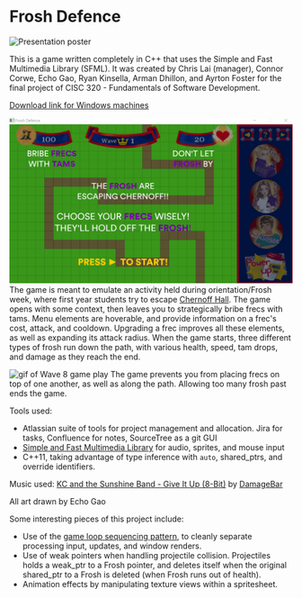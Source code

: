 # Frosh Defence 
<img src="/presentation/frosh_defence_poster.png" title="Presentation poster" height="500">

This is a game written completely in C++ that uses the Simple and Fast Multimedia Library (SFML). It was created by Chris Lai (manager), Connor Corwe, Echo Gao, Ryan Kinsella, Arman Dhillon, and Ayrton Foster for the final project of CISC 320 - Fundamentals of Software Development. 

[Download link for Windows machines](https://github.com/errantLai/frosh_defence/releases/download/1.0/Frosh.Defence.zip)

![gif of Wave 1 game play](presentation/wave_1.gif)
The game is meant to emulate an activity held during orientation/Frosh week, where first year students try to escape [Chernoff Hall](https://www.queensu.ca/encyclopedia/c/chernoff-hall). The game opens with some context, then leaves you to strategically bribe frecs with tams. Menu elements are hoverable, and provide information on a frec's cost, attack, and cooldown. Upgrading a frec improves all these elements, as well as expanding its attack radius. When the game starts, three different types of frosh run down the path, with various health, speed, tam drops, and damage as they reach the end. 

![gif of Wave 8 game play](presentation/wave_8.gif)
The game prevents you from placing frecs on top of one another, as well as along the path. Allowing too many frosh past ends the game. 

Tools used: 
- Atlassian suite of tools for project management and allocation. Jira for tasks, Confluence for notes, SourceTree as a git GUI
- [Simple and Fast Multimedia Library](https://www.sfml-dev.org/) for audio, sprites, and mouse input
- C++11, taking advantage of type inference with `auto`, shared_ptrs, and override identifiers. 

Music used: [KC and the Sunshine Band - Give It Up (8-Bit)](https://www.youtube.com/watch?v=Qk1x04GVnFc) by [DamageBar](https://www.youtube.com/channel/UCK3kXwR-ved2tCvGnyKX7vQ)

All art drawn by Echo Gao

Some interesting pieces of this project include:
- Use of the [game loop sequencing pattern](http://gameprogrammingpatterns.com/game-loop.html), to cleanly separate processing input, updates, and window renders. 
- Use of weak pointers when handling projectile collision. Projectiles holds a weak_ptr to a Frosh pointer, and deletes itself when the original shared_ptr to a Frosh is deleted (when Frosh runs out of health). 
- Animation effects by manipulating texture views within a spritesheet. 
